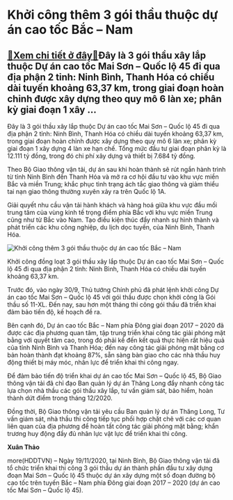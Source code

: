 Khởi công thêm 3 gói thầu thuộc dự án cao tốc Bắc – Nam
=======================================================

[:gift:Xem chi tiết ở đây:gift:](https://hddtvn.com/khoi-cong-them-3-goi-thau-thuoc-du-an-cao-toc-bac-nam/)Đây là 3 gói thầu xây lắp thuộc Dự án cao tốc Mai Sơn – Quốc lộ 45 đi qua địa phận 2 tỉnh: Ninh Bình, Thanh Hóa có chiều dài tuyến khoảng 63,37 km, trong giai đoạn hoàn chỉnh được xây dựng theo quy mô 6 làn xe; phân kỳ giai đoạn 1 xây …
--------------------------------------------------------------------------------------------------------------------------------------------------------------------------------------------------------------------------------------------


Đây là 3 gói thầu xây lắp thuộc Dự án cao tốc Mai Sơn – Quốc lộ 45 đi qua địa phận 2 tỉnh: Ninh Bình, Thanh Hóa có chiều dài tuyến khoảng 63,37 km, trong giai đoạn hoàn chỉnh được xây dựng theo quy mô 6 làn xe; phân kỳ giai đoạn 1 xây dựng 4 làn xe hạn chế. Tổng mức đầu tư giai đoạn phân kỳ là 12.111 tỷ đồng, trong đó chi phí xây dựng và thiết bị 7.684 tỷ đồng.


Theo Bộ Giao thông vận tải, dự án sau khi hoàn thành sẽ rút ngắn hành trình từ tỉnh Ninh Bình đến Thanh Hóa và mở ra cơ hội đầu tư vào khu vực miền Bắc và miền Trung; khắc phục tình trạng ách tắc giao thông và giảm thiểu tai nạn giao thông thường xuyên xảy ra trên Quốc lộ 1A.


Giải quyết nhu cầu vận tải hành khách và hàng hoá giữa khu vực đầu mối trung tâm của vùng kinh tế trọng điểm phía Bắc với khu vực miền Trung cũng như từ Bắc vào Nam. Tạo điều kiện thúc đẩy nhanh sự hình thành và phát triển các khu công nghiệp, du lịch dọc tuyến, của Ninh Bình, Thanh Hóa.





![Khởi công thêm 3 gói thầu thuộc dự án cao tốc Bắc – Nam](https://hddtvn.com/wp-content/uploads/2021/01/0938_6d88ac30716a8034d97b.jpg "Khởi công thêm 3 gói thầu thuộc dự án cao tốc Bắc – Nam")


Khởi công đồng loạt 3 gói thầu xây lắp thuộc Dự án cao tốc Mai Sơn – Quốc lộ 45 đi qua địa phận 2 tỉnh: Ninh Bình, Thanh Hóa có chiều dài tuyến khoảng 63,37 km.



Trước đó, vào ngày 30/9, Thủ tướng Chính phủ đã phát lệnh khởi công Dự án cao tốc Mai Sơn – Quốc lộ 45 với gói thầu được chọn khởi công là Gói thầu số 11-XL. Đến nay, sau hơn một tháng thi công gói thầu đã triển khai đảm bảo tiến độ, kế hoạch đề ra.


Bên cạnh đó, Dự án cao tốc Bắc – Nam phía Đông giai đoạn 2017 – 2020 đã được các địa phương quan tâm, tập trung triển khai công tác giải phóng mặt bằng với quyết tâm cao, trong đó phải kể đến kết quả thực hiện rất hiệu quả của tỉnh Ninh Bình và Thanh Hóa; đến nay công tác giải phóng mặt bằng cơ bản hoàn thành đạt khoảng 87%, sẵn sàng bàn giao cho các nhà thầu huy động thiết bị máy móc, nhân lực để triển khai thi công ngay.


Để đảm bảo tiến độ triển khai dự án cao tốc Mai Sơn – Quốc lộ 45, Bộ Giao thông vận tải đã chỉ đạo Ban quản lý dự án Thăng Long đẩy nhanh công tác lựa chọn nhà thầu các gói thầu xây lắp, tư vấn giám sát, bảo hiểm, hoàn thành dứt điểm trong tháng 12/2020.


Đồng thời, Bộ Giao thông vận tải yêu cầu Ban quản lý dự án Thăng Long, Tư vấn giám sát, nhà thầu thi công tiếp tục phối hợp chặt chẽ với các cơ quan liên quan của địa phương để hoàn tất công tác giải phóng mặt bằng; khẩn trương huy động đầy đủ nhân lực vật lực để triển khai thi công.




**Xuân Thảo**



more(HDDTVN) – Ngày 19/11/2020, tại Ninh Bình, Bộ Giao thông vận tải đã tổ chức triển khai thi công 3 gói thầu dự án thành phần đầu tư xây dựng đoạn Mai Sơn – Quốc lộ 45 thuộc dự án xây dựng một số đoạn đường bộ cao tốc trên tuyến Bắc – Nam phía Đông giai đoạn 2017 – 2020 (dự án cao tốc Mai Sơn – Quốc lộ 45).

